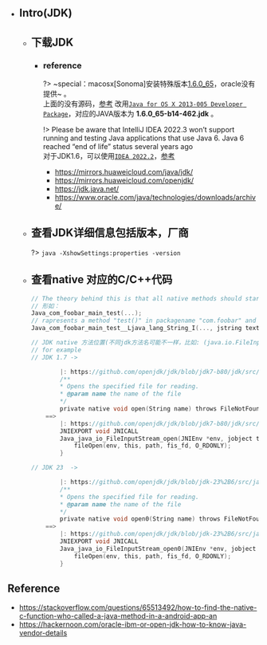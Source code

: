 * ## Intro(JDK)

    + ## 下载JDK

        * ### reference

            ?> ~special：macosx[Sonoma]安装特殊版本[1.6.0_65](https://updates.cdn-apple.com/2019/cert/041-88384-20191011-3d8da658-dca4-4a5b-b67c-26e686876403/JavaForOSX.dmg)，oracle没有提供~ 。
            <br>上面的没有源码，[参考](https://stackoverflow.com/questions/4011002/java-eclipse-on-macosx-where-is-the-src-zip) 改用[`Java for OS X 2013-005 Developer Package`](https://developer.apple.com/download/all/?q=java)，对应的JAVA版本为 **1.6.0_65-b14-462.jdk** 。

            !> Please be aware that IntelliJ IDEA 2022.3 won’t support running and testing Java applications that use Java 6. Java 6 reached “end of life” status several years ago
            <br>对于JDK1.6，可以使用[`IDEA 2022.2`](https://download-cdn.jetbrains.com/idea/ideaIU-2022.2.5.dmg)，[参考](https://intellij-support.jetbrains.com/hc/en-us/community/posts/14203092325906-Which-version-of-Intellij-IDEA-works-with-Java-6-and-how-i-get-it)

            + https://mirrors.huaweicloud.com/java/jdk/
            + https://mirrors.huaweicloud.com/openjdk/
            + https://jdk.java.net/
            + https://www.oracle.com/java/technologies/downloads/archive/

    * ## 查看JDK详细信息包括版本，厂商

        ?> `java -XshowSettings:properties -version`

    * ## 查看native 对应的C/C++代码
    
        ```c
        // The theory behind this is that all native methods should start with "Java_" and continue by the rest of package name.
        // 形如：
        Java_com_foobar_main_test(...);
        // rapresents a method "test()" in packagename "com.foobar" and classfile "main". Overloaded methods could have their signature after the method name like:
        Java_com_foobar_main_test__Ljava_lang_String_I(..., jstring text, jint integer);

        // JDK native 方法位置(不同jdk方法名可能不一样，比如: (java.io.FileInputStream#open | open0)
        // for example
        // JDK 1.7 -> 

                |: https://github.com/openjdk/jdk/blob/jdk7-b80/jdk/src/share/classes/java/io/FileInputStream.java#L186
                /**
                * Opens the specified file for reading.
                * @param name the name of the file
                */
                private native void open(String name) throws FileNotFoundException;
            ==> 
                |: https://github.com/openjdk/jdk/blob/jdk7-b80/jdk/src/share/native/java/io/FileInputStream.c#L60C1-L60C34
                JNIEXPORT void JNICALL
                Java_java_io_FileInputStream_open(JNIEnv *env, jobject this, jstring path) {
                    fileOpen(env, this, path, fis_fd, O_RDONLY);
                }

        // JDK 23  -> 

                |: https://github.com/openjdk/jdk/blob/jdk-23%2B6/src/java.base/share/classes/java/io/FileInputStream.java#L203
                /**
                * Opens the specified file for reading.
                * @param name the name of the file
                */
                private native void open0(String name) throws FileNotFoundException;
            ==>
                |: https://github.com/openjdk/jdk/blob/jdk-23%2B6/src/java.base/share/native/libjava/FileInputStream.c#L60C1-L60C35
                JNIEXPORT void JNICALL
                Java_java_io_FileInputStream_open0(JNIEnv *env, jobject this, jstring path) {
                    fileOpen(env, this, path, fis_fd, O_RDONLY);
                }
        ```

## Reference
* https://stackoverflow.com/questions/65513492/how-to-find-the-native-c-function-who-called-a-java-method-in-a-android-app-an
* https://hackernoon.com/oracle-ibm-or-open-jdk-how-to-know-java-vendor-details